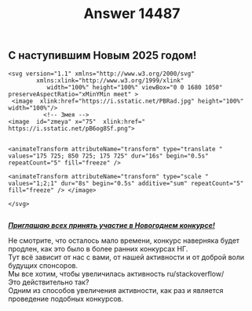 ﻿---
title: "Answer 14487"
se.owner.user_id: 28748
se.owner.display_name: "Alexandr_TT"
se.owner.link: "https://ru.meta.stackoverflow.com/users/28748/alexandr-tt"
se.answer_id: 14487
se.question_id: 14483
se.post_type: answer
se.is_accepted: False
---
<h2>С наступившим Новым 2025 годом!</h2>
<p><div class="snippet" data-lang="js" data-hide="false" data-console="true" data-babel="false" data-babel-preset-react="false" data-babel-preset-ts="false">
<div class="snippet-code">
<pre class="snippet-code-html lang-html prettyprint-override"><code>&lt;svg version="1.1" xmlns="http://www.w3.org/2000/svg" 
        xmlns:xlink="http://www.w3.org/1999/xlink"
           width="100%" height="100%" viewBox="0 0 1680 1050" preserveAspectRatio="xMinYMin meet" &gt;
 &lt;image  xlink:href="https://i.sstatic.net/PBRad.jpg" height="100%" width="100%"/&gt;    
          &lt;!-- Змея --&gt;
&lt;image  id="zmeya" x="75"  xlink:href=" https://i.sstatic.net/pB6og8Sf.png"&gt;
             
 &lt;animateTransform  attributeName="transform" type="translate "  values="175 725; 850 725; 175 725" dur="16s" begin="0.5s" repeatCount="5" fill="freeze" /&gt;  
  &lt;animateTransform  attributeName="transform" type="scale "  values="1;2;1" dur="8s" begin="0.5s" additive="sum" repeatCount="5"  fill="freeze" /&gt;
 &lt;/image&gt;  
   &lt;/svg&gt;</code></pre>
</div>
</div>
</p>
<p><a href="https://ru.stackoverflow.com/q/1603426/28748"><em><strong>Приглашаю всех принять участие в Новогоднем конкурсе!</strong></em></a></p>
<p>Не смотрите, что осталось мало времени, конкурс наверняка будет продлен, как это было в более ранних конкурсах НГ.<br />
Тут всё зависит от нас с вами, от нашей активности и от доброй воли будущих спонсоров.<br />
Мы все хотим, чтобы увеличилась активность ru/stackoverflow/<br />
Это действительно так?<br />
Одним из способов увеличения активности, как раз и является проведение подобных конкурсов.</p>
